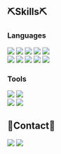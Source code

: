 ## ⛏️Skills⛏️
<div>
  <h3>Languages</h3>
  <a target="_blank"><img src="https://img.shields.io/badge/C-234374?style=flat&logo=C&logoColor=608BC2"/></a>
  <a target="_blank"><img src="https://img.shields.io/badge/C%23-390091?style=flat&logo=C sharp&logoColor=A179DC"/></a>
  <a target="_blank"><img src="https://img.shields.io/badge/C%2B%2B-234374?style=flat&logo=C%2B%2B&logoColor=608BC2"/></a>
  <a target="_blank"><img src="https://img.shields.io/badge/Python-00A1FB?style=flat&logo=Python&logoColor=FCD203"/></a>
  <a target="_blank"><img src="https://img.shields.io/badge/Java-E92B2C?style=flat&logo=Java&logoColor=234374"/></a>
  <br>
  <a target="_blank"><img src="https://img.shields.io/badge/Ruby-FFFFFF?style=flat&logo=Ruby&logoColor=EF0E13"/></a>
  <a target="_blank"><img src="https://img.shields.io/badge/Html5-FFFFFF?style=flat&logo=HTML5&logoColor=E74D29"/></a>
  <a target="_blank"><img src="https://img.shields.io/badge/CSS-FFFFFF?style=flat&logo=CSS3&logoColor=264DE4"/></a>
  <a target="_blank"><img src="https://img.shields.io/badge/JavaScript-FBD601?style=flat&logo=JavaScript&logoColor=F58233"/></a>
  <a target="_blank"><img src="https://img.shields.io/badge/Kotlin-FF6492?style=flat&logo=Kotlin&logoColor=8955F2"/></a>

  <h3>Tools</h3>
  <a target="_blank"><img src="https://img.shields.io/badge/Unity-000000?style=for-the-badge&logo=Unity&logoColor=FFFFFF"/></a>
  <a target="_blank"><img src="https://img.shields.io/badge/Unreal-000000?style=for-the-badge&logo=Unreal Engine&logoColor=FFFFFF"/></a>
  <!--
  <br>
  <a target="_blank"><img src="https://img.shields.io/badge/IntelliJ-0A7AF7?style=for-the-badge&logo=IntelliJ IDEA&logoColor=FFFFFF"/></a>
  <a target="_blank"><img src="https://img.shields.io/badge/VS-683B98?style=for-the-badge&logo=Visual Studio&logoColor=C194F3"/></a>
  <a target="_blank"><img src="https://img.shields.io/badge/VS code-0178BA?style=for-the-badge&logo=Visual Studio Code&logoColor=25ABF2"/></a>
  !-->
  <br>
  <a target="_blank"><img src="https://img.shields.io/badge/MySQL-00618A?style=for-the-badge&logo=MySQL&logoColor=E48E00"/></a>
  <a target="_blank"><img src="https://img.shields.io/badge/AWS-252F3E?style=for-the-badge&logo=Amazon AWS&logoColor=FF9900"/></a>
</div>

## 📱Contact📱
<div>
  <a href="mailto:esther78944@gmail.com" target="_blank"><img src="https://img.shields.io/badge/Gmail-EA4235?style=flat-square&logo=Gmail&logoColor=FFFFFF"/></a>
  <a target="_blank"><img src="https://img.shields.io/badge/blog-03E463?style=flat-square&logo=Naver&logoColor=FFFFFF"/></a>
</div>
